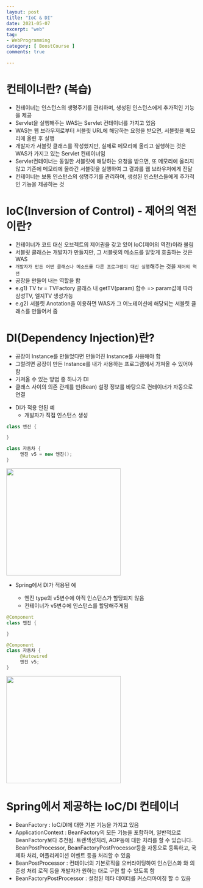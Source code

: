 ```yaml
---
layout: post
title: "IoC & DI"
date: 2021-05-07
excerpt: "web"
tag:
- WebProgramming
category: [ BoostCourse ]
comments: true

---
```


# 컨테이너란? (복습)

- 컨테이너는 인스턴스의 생명주기를 관리하며, 생성된 인스턴스에게 추가적인 기능을 제공
- Servlet을 실행해주는 WAS는 Servlet 컨테이너를 가지고 있음
- WAS는 웹 브라우저로부터 서블릿 URL에 해당하는 요청을 받으면, 서블릿을 메모리에 올린 후 실행
- 개발자가 서블릿 클래스를 작성했지만, 실제로 메모리에 올리고 실행하는 것은 WAS가 가지고 있는 Servlet 컨테이너임
- Servlet컨테이너는 동일한 서블릿에 해당하는 요청을 받으면, 또 메모리에 올리지 않고 기존에 메모리에 올라간 서블릿을 실행하여 그 결과를 웹 브라우저에게 전달
- 컨테이너는 보통 인스턴스의 생명주기를 관리하며, 생성된 인스턴스들에게 추가적인 기능을 제공하는 것

# IoC(Inversion of Control) - 제어의 역전이란?

- 컨테이너가 코드 대신 오브젝트의 제어권을 갖고 있어 IoC(제어의 역전)이라 불림
- 서블릿 클래스는 개발자가 만들지만, 그 서블릿의 메소드를 알맞게 호출하는 것은 WAS
- `개발자가 만든 어떤 클래스나 메소드를 다른 프로그램이 대신 실행`해주는 것을 `제어의 역전`
- 공장을 만들어 내는 역할을 함
- e.g1) TV tv = TVFactory 클래스 내 getTV(param) 함수  => param값에 따라 삼성TV, 엘지TV 생성가능 
- e.g2) 서블릿 Anotation을 이용하면 WAS가 그 어노테이션에 해당되는 서블릿 클래스를 만들어서 줌


# DI(Dependency Injection)란?

- 공장이 Instance를 만들었다면 만들어진 Instance를 사용해야 함
- 그럴려면 공장이 만든 Instance를 내가 사용하는 프로그램에서 가져올 수 있어야 함
- 가져올 수 있는 방법 중 하나가 DI
- 클래스 사이의 의존 관계를 빈(Bean) 설정 정보를 바탕으로 컨테이너가 자동으로 연결


* DI가 적용 안된 예
    - 개발자가 직접 인스턴스 생성

```java
class 엔진 {

}

class 자동차 {
     엔진 v5 = new 엔진();
}
```

<img src = "https://traveloving2030.github.io/jiwon/assets/img/post/부스트코스/39.jpg" height="280" width="300" />



* Spring에서 DI가 적용된 예

    - 엔진 type의 v5변수에 아직 인스턴스가 할당되지 않음
    - 컨테이너가 v5변수에 인스턴스를 할당해주게됨

```java
@Component
class 엔진 {

}

@Component
class 자동차 {
     @Autowired
     엔진 v5;
}
```

<img src = "https://traveloving2030.github.io/jiwon/assets/img/post/부스트코스/40.jpg" height="280" width="300" />

# Spring에서 제공하는 IoC/DI 컨테이너

- BeanFactory : IoC/DI에 대한 기본 기능을 가지고 있음
- ApplicationContext : BeanFactory의 모든 기능을 포함하며, 일반적으로 BeanFactory보다 추천됨. 트랜잭션처리, AOP등에 대한 처리를 할 수 있습니다. BeanPostProcessor, BeanFactoryPostProcessor등을 자동으로 등록하고, 국제화 처리, 어플리케이션 이벤트 등을 처리할 수 있음
- BeanPostProcessor : 컨테이너의 기본로직을 오버라이딩하여 인스턴스화 와 의존성 처리 로직 등을 개발자가 원하는 대로 구현 할 수 있도록 함
- BeanFactoryPostProcessor : 설정된 메타 데이터를 커스터마이징 할 수 있음


